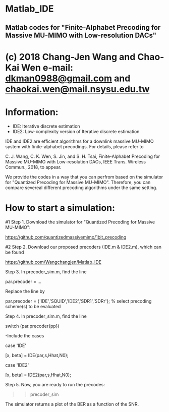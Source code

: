 # Matlab_IDE

Matlab codes for "Finite-Alphabet Precoding for Massive MU-MIMO with Low-resolution DACs"
----------------------------------------
(c) 2018 Chang-Jen Wang and Chao-Kai Wen e-mail: dkman0988@gmail.com and chaokai.wen@mail.nsysu.edu.tw
=======================================================

# Information:

- IDE: Iterative discrete estimation
- IDE2: Low-complexity version of Iterative discrete estimation

IDE and IDE2 are efficient algorithms for a downlink massive MU-MIMO system with finite-alphabet precodings. For details, please refer to 

C. J. Wang, C. K. Wen, S. Jin, and S. H. Tsai, Finite-Alphabet Precoding for Massive MU-MIMO with Low-resolution DACs, IEEE Trans. Wireless Commun., 2018, to appear.

We provide the codes in a way that you can perfrom based on the simulator for "Quantized Precoding for Massive MU-MIMO". Therefore, you can compare severeal different precoding algorithms under the same setting.


# How to start a simulation:

#1 Step 1. Download the simulator for "Quantized Precoding for Massive MU-MIMO":

https://github.com/quantizedmassivemimo/1bit_precoding

#2 Step 2. Download our proposed precoders (IDE.m & IDE2.m), which can be found

https://github.com/Wangchangjen/Matlab_IDE

Step 3. In precoder_sim.m, find the line 

par.precoder = … 

Replace the line by

par.precoder = {'IDE','SQUID','IDE2','SDR1','SDRr'}; % select precoding scheme(s) to be evaluated

Step 4. In precoder_sim.m, find the line

switch (par.precoder{pp})

-Include the cases

case 'IDE'

[x, beta] = IDE(par,s,Hhat,N0); 


case 'IDE2'

[x, beta] = IDE2(par,s,Hhat,N0);

Step 5. Now, you are ready to run the precodes:

>> precoder_sim

The simulator returns a plot of the BER as a function of the SNR.



